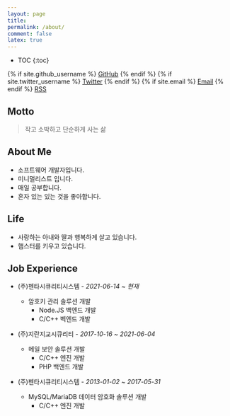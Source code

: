 ```yaml
---
layout: page
title:
permalink: /about/
comment: false
latex: true
---
```

* TOC
{:toc}

<div class="contact">
{% if site.github_username %}
        <a href="https://github.com/{{ site.github_username }}">GitHub</a>
{% endif %}
{% if site.twitter_username %}
        <a href="https://twitter.com/{{ site.twitter_username }}">Twitter</a>
{% endif %}
{% if site.email %}
        <a href="mailto:{{ site.email }}">Email</a>
{% endif %}
        <a href="{{ "/feed.xml" | prepend: site.baseurl }}">RSS</a>
</div>

## Motto

> 작고 소박하고 단순하게 사는 삶


## About Me

* 소프트웨어 개발자입니다.
* 미니멀리스트 입니다.
* 매일 공부합니다.
* 혼자 있는 있는 것을 좋아합니다.

## Life

* 사랑하는 아내와 딸과 행복하게 살고 있습니다.
* 햄스터를 키우고 있습니다.

## Job Experience

- (주)펜타시큐리티시스템 - _2021-06-14 ~ 현재_
    - 암호키 관리 솔루션 개발
        - Node.JS 백엔드 개발
        - C/C++ 벡엔드 개발

- (주)지란지교시큐리티 - _2017-10-16 ~ 2021-06-04_
    - 메일 보안 솔루션 개발
        - C/C++ 엔진 개발
        - PHP 백엔드 개발

- (주)펜타시큐리티시스템 - _2013-01-02 ~ 2017-05-31_
    - MySQL/MariaDB 데이터 암호화 솔루션 개발
        - C/C++ 엔진 개발
